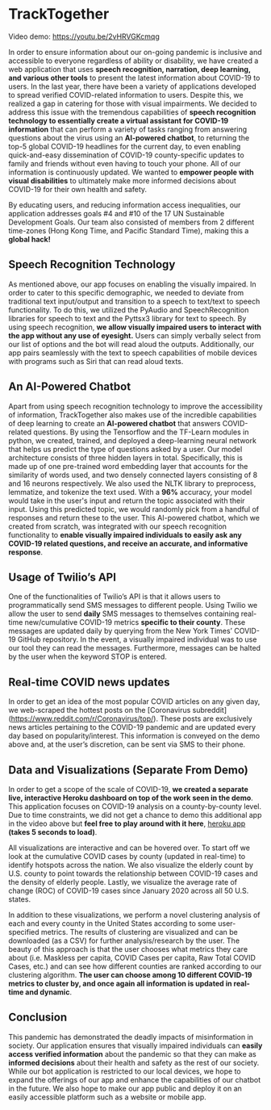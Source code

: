 # TrackTogether

Video demo: https://youtu.be/2vHRVGKcmqg

In order to ensure information about our on-going pandemic is inclusive and accessible to everyone regardless of ability or disability, we have created a web application that uses **speech recognition, narration, deep learning, and various other tools** to present the latest information about COVID-19 to users. In the last year, there have been a variety of applications developed to spread verified COVID-related information to users. Despite this, we realized a gap in catering for those with visual impairments. We decided to address this issue with the tremendous capabilities of **speech recognition technology to essentially create a virtual assistant for COVID-19 information** that can perform a variety of tasks ranging from answering questions about the virus using an **AI-powered chatbot**, to returning the top-5 global COVID-19 headlines for the current day, to even enabling quick-and-easy dissemination of COVID-19 county-specific updates to family and friends without even having to touch your phone. All of our information is continuously updated. We wanted to **empower people with visual disabilities** to ultimately make more informed decisions about COVID-19 for their own health and safety. 

By educating users, and reducing information access inequalities, our application addresses goals #4 and #10 of the 17 UN Sustainable Development Goals.  Our team also consisted of members from 2 different time-zones (Hong Kong Time, and Pacific Standard Time), making this a **global hack!**  

## Speech Recognition Technology

As mentioned above, our app focuses on enabling the visually impaired. In order to cater to this specific demographic, we needed to deviate from traditional text input/output and transition to a speech to text/text to speech functionality. To do this, we utilized the PyAudio and SpeechRecognition libraries for speech to text and the Pyttsx3 library for text to speech. By using speech recognition, **we allow visually impaired users to interact with the app without any use of eyesight.** Users can simply verbally select from our list of options and the bot will read aloud the outputs. Additionally, our app pairs seamlessly with the text to speech capabilities of mobile devices with programs such as Siri that can read aloud texts.

## An AI-Powered Chatbot

Apart from using speech recognition technology to improve the accessibility of information, TrackTogether also makes use of the incredible capabilities of deep learning to create an **AI-powered chatbot** that answers COVID-related questions.  By using the Tensorflow and the TF-Learn modules in python, we created, trained, and deployed a deep-learning neural network that helps us predict the type of questions asked by a user. Our model architecture consists of three hidden layers in total. Specifically, this is made up of one pre-trained word embedding layer that accounts for the similarity of words used, and two densely connected layers consisting of 8 and 16 neurons respectively. We also used the NLTK library to preprocess, lemmatize, and tokenize the text used. With a **96%** accuracy, your model would take in the user's input and return the topic associated with their input. Using this predicted topic, we would randomly pick from a handful of responses and return these to the user. This AI-powered chatbot, which we created from scratch, was integrated with our speech recognition functionality to **enable visually impaired individuals to easily ask any COVID-19 related questions, and receive an accurate, and informative response**.   

## Usage of Twilio’s API

One of the functionalities of Twilio’s API is that it allows users to programmatically send SMS messages to different people. Using Twilio we allow the user to send **daily** SMS messages to themselves containing real-time new/cumulative COVID-19 metrics **specific to their county**. These messages are updated daily by querying from the  New York Times’ COVID-19 GitHub repository. In the event, a visually impaired individual was to use our tool they can read the messages. Furthermore, messages can be halted by the user when the keyword STOP is entered.

## Real-time COVID news updates

In order to get an idea of the most popular COVID articles on any given day, we web-scraped the hottest posts on the [Coronavirus subreddit] (https://www.reddit.com/r/Coronavirus/top/). These posts are exclusively news articles pertaining to the COVID-19 pandemic and are updated every day based on popularity/interest. This information is conveyed on the demo above and, at the user’s discretion, can be sent via SMS to their phone.

## Data and Visualizations (Separate From Demo) 

In order to get a scope of the scale of COVID-19, **we created a separate live, interactive Heroku dashboard on top of the work seen in the demo**. This application focuses on COVID-19 analysis on a county-by-county level. Due to time constraints, we did not get a chance to demo this additional app in the video above but **feel free to play around with it here**, [heroku app](https://tracktogether.herokuapp.com/) **(takes 5 seconds to load)**. 

All visualizations are interactive and can be hovered over. To start off we look at the cumulative COVID cases by county (updated in real-time) to identify hotspots across the nation. We also visualize the elderly count by U.S. county to point towards the relationship between COVID-19 cases and the density of elderly people. Lastly, we visualize the average rate of change (ROC) of COVID-19 cases since January 2020 across all 50 U.S. states. 

In addition to these visualizations, we perform a novel clustering analysis of each and every county in the United States according to some user-specified metrics. The results of clustering are visualized and can be downloaded (as a CSV) for further analysis/research by the user. The beauty of this approach is that the user chooses what metrics they care about (i.e. Maskless per capita, COVID Cases per capita, Raw Total COVID Cases, etc.) and can see how different counties are ranked according to our clustering algorithm.  **The user can choose among 10 different COVID-19 metrics to cluster by, and once again all information is updated in real-time and dynamic**.

## Conclusion

This pandemic has demonstrated the deadly impacts of misinformation in society. Our application ensures that visually impaired individuals can **easily access verified information** about the pandemic so that they can make as **informed decisions** about their health and safety as the rest of our society. While our bot application is restricted to our local devices, we hope to expand the offerings of our app and enhance the capabilities of our chatbot in the future. We also hope to make our app public and deploy it on an easily accessible platform such as a website or mobile app.
